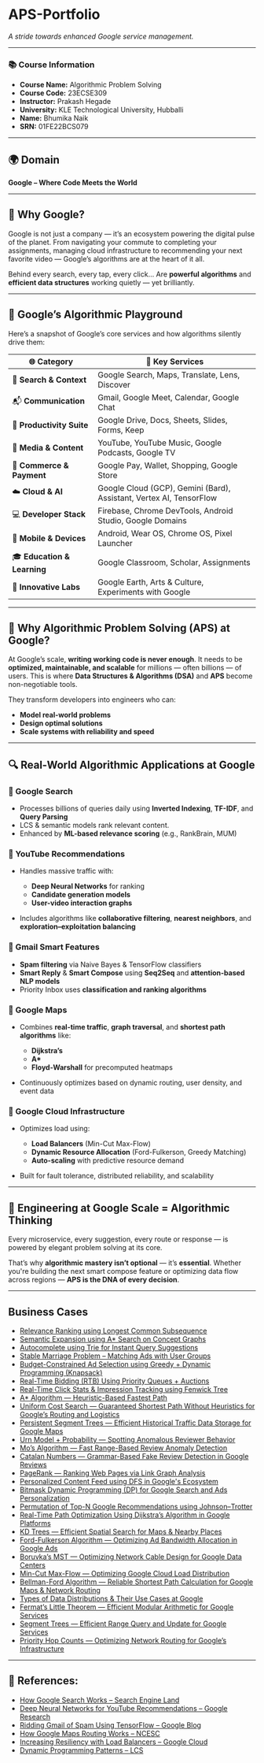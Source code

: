 # APS-Portfolio

_A stride towards enhanced Google service management._

---

### 📚 Course Information

- **Course Name:** Algorithmic Problem Solving  
- **Course Code:** 23ECSE309  
- **Instructor:** Prakash Hegade  
- **University:** KLE Technological University, Hubballi  
- **Name:** Bhumika Naik  
- **SRN:** 01FE22BCS079  

---
## 🌍 Domain

**Google  – Where Code Meets the World**

---

## 🚀 Why Google?

Google is not just a company — it’s an ecosystem powering the digital pulse of the planet. From navigating your commute to completing your assignments, managing cloud infrastructure to recommending your next favorite video — Google’s algorithms are at the heart of it all.

Behind every search, every tap, every click…
Are **powerful algorithms** and **efficient data structures** working quietly — yet brilliantly.

---

## 🧠 Google’s Algorithmic Playground

Here’s a snapshot of Google’s core services and how algorithms silently drive them:

| 🌐 **Category**             | 🧩 **Key Services**                                                 |
| --------------------------- | ------------------------------------------------------------------- |
| 🔎 **Search & Context**     | Google Search, Maps, Translate, Lens, Discover                      |
| 📬 **Communication**        | Gmail, Google Meet, Calendar, Google Chat                           |
| 📁 **Productivity Suite**   | Google Drive, Docs, Sheets, Slides, Forms, Keep                     |
| 🎥 **Media & Content**      | YouTube, YouTube Music, Google Podcasts, Google TV                  |
| 💸 **Commerce & Payment**   | Google Pay, Wallet, Shopping, Google Store                          |
| ☁️ **Cloud & AI**           | Google Cloud (GCP), Gemini (Bard), Assistant, Vertex AI, TensorFlow |
| 💻 **Developer Stack**      | Firebase, Chrome DevTools, Android Studio, Google Domains           |
| 📱 **Mobile & Devices**     | Android, Wear OS, Chrome OS, Pixel Launcher                         |
| 🎓 **Education & Learning** | Google Classroom, Scholar, Assignments                              |
| 🧪 **Innovative Labs**      | Google Earth, Arts & Culture, Experiments with Google               |

---

## 🧩 Why Algorithmic Problem Solving (APS) at Google?

At Google’s scale, **writing working code is never enough**.
It needs to be **optimized, maintainable, and scalable** for millions — often billions — of users.
This is where **Data Structures & Algorithms (DSA)** and **APS** become non-negotiable tools.

They transform developers into engineers who can:

* **Model real-world problems**
* **Design optimal solutions**
* **Scale systems with reliability and speed**

---

## 🔍 Real-World Algorithmic Applications at Google

### 📌 Google Search

* Processes billions of queries daily using **Inverted Indexing**, **TF-IDF**, and **Query Parsing**
* LCS & semantic models rank relevant content.
* Enhanced by **ML-based relevance scoring** (e.g., RankBrain, MUM)

### 📌 YouTube Recommendations

* Handles massive traffic with:

  * **Deep Neural Networks** for ranking
  * **Candidate generation models**
  * **User-video interaction graphs**
* Includes algorithms like **collaborative filtering**, **nearest neighbors**, and **exploration–exploitation balancing**

### 📌 Gmail Smart Features

* **Spam filtering** via Naive Bayes & TensorFlow classifiers
* **Smart Reply** & **Smart Compose** using **Seq2Seq** and **attention-based NLP models**
* Priority Inbox uses **classification and ranking algorithms**

### 📌 Google Maps

* Combines **real-time traffic**, **graph traversal**, and **shortest path algorithms** like:

  * **Dijkstra’s**
  * **A\***
  * **Floyd-Warshall** for precomputed heatmaps
* Continuously optimizes based on dynamic routing, user density, and event data

### 📌 Google Cloud Infrastructure

* Optimizes load using:

  * **Load Balancers** (Min-Cut Max-Flow)
  * **Dynamic Resource Allocation** (Ford-Fulkerson, Greedy Matching)
  * **Auto-scaling** with predictive resource demand
* Built for fault tolerance, distributed reliability, and scalability

---

## 🧠 Engineering at Google Scale = Algorithmic Thinking

Every microservice, every suggestion, every route or response — is powered by elegant problem solving at its core.

That’s why **algorithmic mastery isn’t optional** — it’s **essential**.
Whether you're building the next smart compose feature or optimizing data flow across regions — **APS is the DNA of every decision**.


---
## Business Cases

- [Relevance Ranking using Longest Common Subsequence](business-cases/b1.md)
- [Semantic Expansion using A* Search on Concept Graphs](business-cases/b2.md)
- [Autocomplete using Trie for Instant Query Suggestions](business-cases/b3.md)
- [Stable Marriage Problem – Matching Ads with User Groups](business-cases/b4.md)
- [Budget-Constrained Ad Selection using Greedy + Dynamic Programming (Knapsack)](business-cases/b4.md)
- [Real-Time Bidding (RTB) Using Priority Queues + Auctions](business-cases/b4.md)
- [Real-Time Click Stats & Impression Tracking using Fenwick Tree](business-cases/b7.md)
- [A* Algorithm — Heuristic-Based Fastest Path](business-cases/b8.md)
- [Uniform Cost Search — Guaranteed Shortest Path Without Heuristics for Google’s Routing and Logistics](business-cases/b9.md)
- [Persistent Segment Trees — Efficient Historical Traffic Data Storage for Google Maps](business-cases/b10.md)
- [Urn Model + Probability — Spotting Anomalous Reviewer Behavior](business-cases/b11.md)
- [Mo’s Algorithm — Fast Range-Based Review Anomaly Detection](business-cases/b12.md)
- [Catalan Numbers — Grammar-Based Fake Review Detection in Google Reviews](business-cases/b13.md)
- [PageRank — Ranking Web Pages via Link Graph Analysis](business-cases/b15.md)
- [Personalized Content Feed using DFS in Google's Ecosystem](business-cases/b16.md)
- [Bitmask Dynamic Programming (DP) for Google Search and Ads Personalization](business-cases/b17.md)
- [Permutation of Top-N Google Recommendations using Johnson–Trotter](business-cases/b18.md)
- [Real-Time Path Optimization Using Dijkstra’s Algorithm in Google Platforms](business-cases/b19.md)
- [KD Trees — Efficient Spatial Search for Maps & Nearby Places](business-cases/b20.md)
- [Ford-Fulkerson Algorithm — Optimizing Ad Bandwidth Allocation in Google Ads](business-cases/b21.md)
- [Boruvka’s MST — Optimizing Network Cable Design for Google Data Centers](business-cases/b22.md)
- [Min-Cut Max-Flow — Optimizing Google Cloud Load Distribution](business-cases/b23.md)
- [Bellman-Ford Algorithm — Reliable Shortest Path Calculation for Google Maps & Network Routing](business-cases/b24.md)
- [Types of Data Distributions & Their Use Cases at Google](business-cases/b25.md)
- [Fermat’s Little Theorem — Efficient Modular Arithmetic for Google Services](business-cases/b26.md)
- [Segment Trees — Efficient Range Query and Update for Google Services](business-cases/b27.md)
- [Priority Hop Counts — Optimizing Network Routing for Google’s Infrastructure](business-cases/b28.md)

---
## 🔗 References:

* [How Google Search Works – Search Engine Land](https://searchengineland.com)
* [Deep Neural Networks for YouTube Recommendations – Google Research](https://research.google)
* [Ridding Gmail of Spam Using TensorFlow – Google Blog](https://workspace.google.com/blog)
* [How Google Maps Routing Works – NCESC](https://www.ncesc.com)
* [Increasing Resiliency with Load Balancers – Google Cloud](https://cloud.google.com)
* [Dynamic Programming Patterns – LCS](https://astikanand.github.io/techblogs/dynamic-programming-patterns/longest-common-subsequence-pattern)


  

